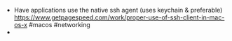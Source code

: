- Have applications use the native ssh agent (uses keychain & preferable)
  https://www.getpagespeed.com/work/proper-use-of-ssh-client-in-mac-os-x #macos #networking
-